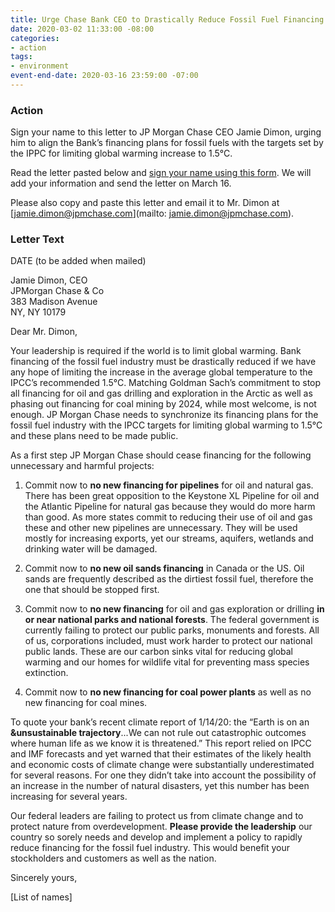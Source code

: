 ```yaml
---
title: Urge Chase Bank CEO to Drastically Reduce Fossil Fuel Financing
date: 2020-03-02 11:33:00 -08:00
categories:
- action
tags:
- environment
event-end-date: 2020-03-16 23:59:00 -07:00
---
```


### Action
Sign your name to this letter to JP Morgan Chase CEO Jamie Dimon, urging him to align the Bank’s financing plans for fossil fuels with the targets set by the IPPC for limiting global warming increase to 1.5°C.  

Read the letter pasted below and [sign your name using this form](https://docs.google.com/forms/d/e/1FAIpQLSd5-DOrychUYcsgKr-rL2GfuQQ_T6IjlbOUXgU-uSMi4Y5XGQ/viewform?usp=sf_link). We will add your information and send the letter on March 16.  

Please also copy and paste this letter and email it to Mr. Dimon at [jamie.dimon@jpmchase.com](mailto: jamie.dimon@jpmchase.com).  

### Letter Text
DATE (to be added when mailed)  

Jamie Dimon, CEO  
JPMorgan Chase & Co  
383 Madison Avenue  
NY, NY 10179  

Dear Mr. Dimon,  

Your leadership is required if the world is to limit global warming. Bank financing of the fossil fuel industry must be drastically reduced if we have any hope of limiting the increase in the average global temperature to the IPCC’s recommended 1.5°C. Matching Goldman Sach’s commitment to stop all financing for oil and gas drilling and exploration in the Arctic as well as phasing out financing for coal mining by 2024, while most welcome, is not enough. JP Morgan Chase needs to synchronize its financing plans for the fossil fuel industry with the IPCC targets for limiting global warming to 1.5°C and these plans need to be made public.  

As a first step JP Morgan Chase should cease financing for the following unnecessary and harmful projects:  

1) Commit now to **no new financing for pipelines** for oil and natural gas. There has been great opposition to the Keystone XL Pipeline for oil and the Atlantic Pipeline for natural gas because they would do more harm than good. As more states commit to reducing their use of oil and gas these and other new pipelines are unnecessary. They will be used mostly for increasing exports, yet our streams, aquifers, wetlands and drinking water will be damaged.  

2) Commit now to **no new oil sands financing** in Canada or the US. Oil sands are frequently described as the dirtiest fossil fuel, therefore the one that should be stopped first.  

3) Commit now to **no new financing** for oil and gas exploration or drilling **in or near national parks and national forests**. The federal government is currently failing to protect our public parks, monuments and forests. All of us, corporations included, must work harder to protect our national public lands. These are our carbon sinks vital for reducing global warming and our homes for wildlife vital for preventing mass species extinction.  

4) Commit now to **no new financing for coal power plants** as well as no new financing for coal mines.  

To quote your bank’s recent climate report of 1/14/20: the “Earth is on an **&unsustainable trajectory**...We can not rule out catastrophic outcomes where human life as we know it is threatened.” This report relied on IPCC and IMF forecasts and yet warned that their estimates of the likely health and economic costs of climate change were substantially underestimated for several reasons. For one they didn’t take into account the possibility of an increase in the number of natural disasters, yet this number has been increasing for several years.  

Our federal leaders are failing to protect us from climate change and to protect nature from overdevelopment. **Please provide the leadership** our country so sorely needs and develop and implement a policy to rapidly reduce financing for the fossil fuel industry. This would benefit your stockholders and customers as well as the nation.  

Sincerely yours,  

[List of names]
